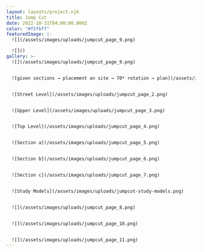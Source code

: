 ```yaml
---
layout: layouts/project.njk
title: Jump Cut
date: 2022-10-31T04:00:00.000Z
color: "#f5fbff"
featuredImage: |-
  ![](/assets/images/uploads/jumpcut_page_9.png)

  ![]()
gallery: >-
  ![](/assets/images/uploads/jumpcut_page_9.png)


  ![given sections → placement on site → 70* rotation → plan](/assets/images/uploads/jumpcut_page_1.png)


  ![Street Level](/assets/images/uploads/jumpcut_page_2.png)


  ![Upper Level](/assets/images/uploads/jumpcut_page_3.png)


  ![Top Level](/assets/images/uploads/jumpcut_page_4.png)


  ![Section a](/assets/images/uploads/jumpcut_page_5.png)


  ![Section b](/assets/images/uploads/jumpcut_page_6.png)


  ![Section c](/assets/images/uploads/jumpcut_page_7.png)


  ![Study Models](/assets/images/uploads/jumpcut-study-models.png)


  ![](/assets/images/uploads/jumpcut_page_8.png)


  ![](/assets/images/uploads/jumpcut_page_10.png)


  ![](/assets/images/uploads/jumpcut_page_11.png)
---
```

